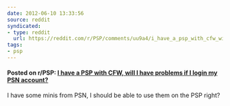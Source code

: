 ```yaml
---
date: 2012-06-10 13:33:56
source: reddit
syndicated:
- type: reddit
  url: https://reddit.com/r/PSP/comments/uu9a4/i_have_a_psp_with_cfw_will_i_have_problems_if_i/
tags:
- psp
---
```


#### Posted on r/PSP: [I have a PSP with CFW, will I have problems if I login my PSN account?](https://reddit.com/r/PSP/comments/uu9a4/i_have_a_psp_with_cfw_will_i_have_problems_if_i/)

I have some minis from PSN, I should be able to use them on the PSP right?